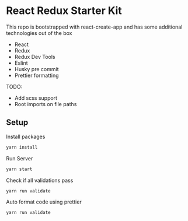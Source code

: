 
# React Redux Starter Kit

This repo is bootstrapped with react-create-app and has some additional technologies out of the box

* React
* Redux
* Redux Dev Tools
* Eslint
* Husky pre commit
* Prettier formatting


TODO:
* Add scss support
* Root imports on file paths


## Setup
Install packages

```bash
yarn install 
```

Run Server
```bash 
yarn start 
```

Check if all validations pass
```bash
yarn run validate 
```

Auto format code using prettier
```bash 
yarn run validate
```
